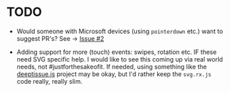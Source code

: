# TODO


- Would someone with Microsoft devices (using `pointerdown` etc.) want to suggest PR's? See -> [Issue #2](https://github.com/akauppi/svg.rx.js/issues/2)

- Adding support for more (touch) events: swipes, rotation etc. IF these need SVG specific help. I would like to see this coming up via real world needs, not #justforthesakeofit. If needed, using something like the [deeptissue.js](http://deeptissuejs.com) project may be okay, but I'd rather keep the `svg.rx.js` code really, really slim.


